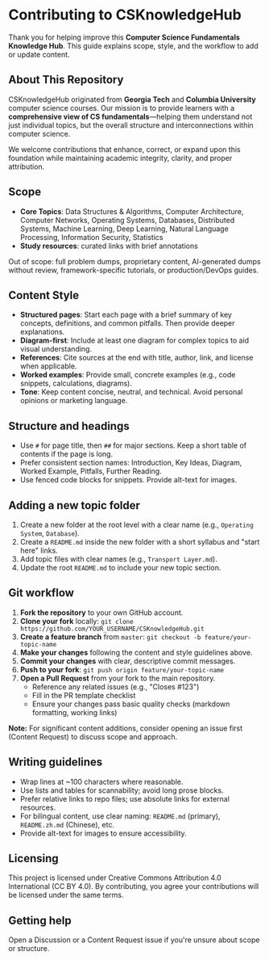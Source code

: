 # Contributing to CSKnowledgeHub

Thank you for helping improve this **Computer Science Fundamentals Knowledge Hub**. This guide explains scope, style, and the workflow to add or update content.

## About This Repository

CSKnowledgeHub originated from **Georgia Tech** and **Columbia University** computer science courses. Our mission is to provide learners with a **comprehensive view of CS fundamentals**—helping them understand not just individual topics, but the overall structure and interconnections within computer science.

We welcome contributions that enhance, correct, or expand upon this foundation while maintaining academic integrity, clarity, and proper attribution.

## Scope

- **Core Topics**: Data Structures & Algorithms, Computer Architecture, Computer Networks, Operating Systems, Databases, Distributed Systems, Machine Learning, Deep Learning, Natural Language Processing, Information Security, Statistics
- **Study resources**: curated links with brief annotations

Out of scope: full problem dumps, proprietary content, AI-generated dumps without review, framework-specific tutorials, or production/DevOps guides.

## Content Style

- **Structured pages**: Start each page with a brief summary of key concepts, definitions, and common pitfalls. Then provide deeper explanations.
- **Diagram-first**: Include at least one diagram for complex topics to aid visual understanding.
- **References**: Cite sources at the end with title, author, link, and license when applicable.
- **Worked examples**: Provide small, concrete examples (e.g., code snippets, calculations, diagrams).
- **Tone**: Keep content concise, neutral, and technical. Avoid personal opinions or marketing language.

## Structure and headings

- Use `#` for page title, then `##` for major sections. Keep a short table of contents if the page is long.
- Prefer consistent section names: Introduction, Key Ideas, Diagram, Worked Example, Pitfalls, Further Reading.
- Use fenced code blocks for snippets. Provide alt-text for images.

## Adding a new topic folder

1. Create a new folder at the root level with a clear name (e.g., `Operating System`, `Database`).
2. Create a `README.md` inside the new folder with a short syllabus and "start here" links.
3. Add topic files with clear names (e.g., `Transport Layer.md`).
4. Update the root `README.md` to include your new topic section.

## Git workflow

1. **Fork the repository** to your own GitHub account.
2. **Clone your fork** locally: `git clone https://github.com/YOUR_USERNAME/CSKnowledgeHub.git`
3. **Create a feature branch** from `master`: `git checkout -b feature/your-topic-name`
4. **Make your changes** following the content and style guidelines above.
5. **Commit your changes** with clear, descriptive commit messages.
6. **Push to your fork**: `git push origin feature/your-topic-name`
7. **Open a Pull Request** from your fork to the main repository.
   - Reference any related issues (e.g., "Closes #123")
   - Fill in the PR template checklist
   - Ensure your changes pass basic quality checks (markdown formatting, working links)

**Note:** For significant content additions, consider opening an issue first (Content Request) to discuss scope and approach.

## Writing guidelines

- Wrap lines at ~100 characters where reasonable.
- Use lists and tables for scannability; avoid long prose blocks.
- Prefer relative links to repo files; use absolute links for external resources.
- For bilingual content, use clear naming: `README.md` (primary), `README.zh.md` (Chinese), etc.
- Provide alt-text for images to ensure accessibility.

## Licensing

This project is licensed under Creative Commons Attribution 4.0 International (CC BY 4.0). By contributing, you agree your contributions will be licensed under the same terms.

## Getting help

Open a Discussion or a Content Request issue if you're unsure about scope or structure.
